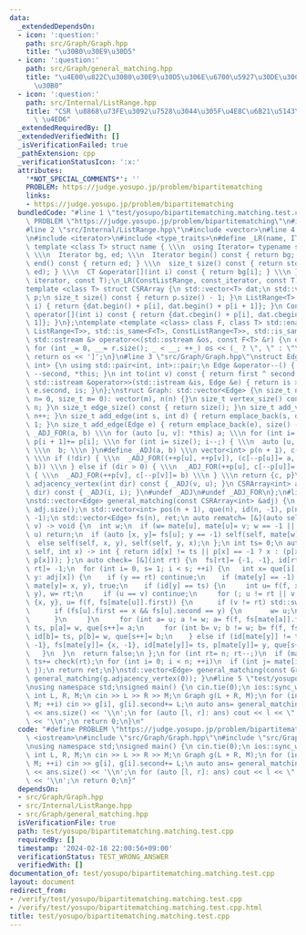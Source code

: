 ```yaml
---
data:
  _extendedDependsOn:
  - icon: ':question:'
    path: src/Graph/Graph.hpp
    title: "\u30B0\u30E9\u30D5"
  - icon: ':question:'
    path: src/Graph/general_matching.hpp
    title: "\u4E00\u822C\u30B0\u30E9\u30D5\u306E\u6700\u5927\u30DE\u30C3\u30C1\u30F3\
      \u30B0"
  - icon: ':question:'
    path: src/Internal/ListRange.hpp
    title: "CSR \u8868\u73FE\u3092\u7528\u3044\u305F\u4E8C\u6B21\u5143\u914D\u5217\
      \ \u4ED6"
  _extendedRequiredBy: []
  _extendedVerifiedWith: []
  _isVerificationFailed: true
  _pathExtension: cpp
  _verificationStatusIcon: ':x:'
  attributes:
    '*NOT_SPECIAL_COMMENTS*': ''
    PROBLEM: https://judge.yosupo.jp/problem/bipartitematching
    links:
    - https://judge.yosupo.jp/problem/bipartitematching
  bundledCode: "#line 1 \"test/yosupo/bipartitematching.matching.test.cpp\"\n#define\
    \ PROBLEM \"https://judge.yosupo.jp/problem/bipartitematching\"\n#include <iostream>\n\
    #line 2 \"src/Internal/ListRange.hpp\"\n#include <vector>\n#line 4 \"src/Internal/ListRange.hpp\"\
    \n#include <iterator>\n#include <type_traits>\n#define _LR(name, IT, CT) \\\n\
    \ template <class T> struct name { \\\n  using Iterator= typename std::vector<T>::IT;\
    \ \\\n  Iterator bg, ed; \\\n  Iterator begin() const { return bg; } \\\n  Iterator\
    \ end() const { return ed; } \\\n  size_t size() const { return std::distance(bg,\
    \ ed); } \\\n  CT &operator[](int i) const { return bg[i]; } \\\n }\n_LR(ListRange,\
    \ iterator, const T);\n_LR(ConstListRange, const_iterator, const T);\n#undef _LR\n\
    template <class T> struct CSRArray {\n std::vector<T> dat;\n std::vector<int>\
    \ p;\n size_t size() const { return p.size() - 1; }\n ListRange<T> operator[](int\
    \ i) { return {dat.begin() + p[i], dat.begin() + p[i + 1]}; }\n ConstListRange<T>\
    \ operator[](int i) const { return {dat.cbegin() + p[i], dat.cbegin() + p[i +\
    \ 1]}; }\n};\ntemplate <template <class> class F, class T> std::enable_if_t<std::disjunction_v<std::is_same<F<T>,\
    \ ListRange<T>>, std::is_same<F<T>, ConstListRange<T>>, std::is_same<F<T>, CSRArray<T>>>,\
    \ std::ostream &> operator<<(std::ostream &os, const F<T> &r) {\n os << '[';\n\
    \ for (int _= 0, __= r.size(); _ < __; ++_) os << (_ ? \", \" : \"\") << r[_];\n\
    \ return os << ']';\n}\n#line 3 \"src/Graph/Graph.hpp\"\nstruct Edge: std::pair<int,\
    \ int> {\n using std::pair<int, int>::pair;\n Edge &operator--() { return --first,\
    \ --second, *this; }\n int to(int v) const { return first ^ second ^ v; }\n friend\
    \ std::istream &operator>>(std::istream &is, Edge &e) { return is >> e.first >>\
    \ e.second, is; }\n};\nstruct Graph: std::vector<Edge> {\n size_t n;\n Graph(size_t\
    \ n= 0, size_t m= 0): vector(m), n(n) {}\n size_t vertex_size() const { return\
    \ n; }\n size_t edge_size() const { return size(); }\n size_t add_vertex() { return\
    \ n++; }\n size_t add_edge(int s, int d) { return emplace_back(s, d), size() -\
    \ 1; }\n size_t add_edge(Edge e) { return emplace_back(e), size() - 1; }\n#define\
    \ _ADJ_FOR(a, b) \\\n for (auto [u, v]: *this) a; \\\n for (int i= 0; i < n; ++i)\
    \ p[i + 1]+= p[i]; \\\n for (int i= size(); i--;) { \\\n  auto [u, v]= (*this)[i];\
    \ \\\n  b; \\\n }\n#define _ADJ(a, b) \\\n vector<int> p(n + 1), c(size() << !dir);\
    \ \\\n if (!dir) { \\\n  _ADJ_FOR((++p[u], ++p[v]), (c[--p[u]]= a, c[--p[v]]=\
    \ b)) \\\n } else if (dir > 0) { \\\n  _ADJ_FOR(++p[u], c[--p[u]]= a) \\\n } else\
    \ { \\\n  _ADJ_FOR(++p[v], c[--p[v]]= b) \\\n } \\\n return {c, p}\n CSRArray<int>\
    \ adjacency_vertex(int dir) const { _ADJ(v, u); }\n CSRArray<int> adjacency_edge(int\
    \ dir) const { _ADJ(i, i); }\n#undef _ADJ\n#undef _ADJ_FOR\n};\n#line 3 \"src/Graph/general_matching.hpp\"\
    \nstd::vector<Edge> general_matching(const CSRArray<int> &adj) {\n const int n=\
    \ adj.size();\n std::vector<int> pos(n + 1), que(n), id(n, -1), p(n), mate(n,\
    \ -1);\n std::vector<Edge> fs(n), ret;\n auto rematch= [&](auto self, int u, int\
    \ v) -> void {\n  int w;\n  if (w= mate[u], mate[u]= v; w == -1 || mate[w] !=\
    \ u) return;\n  if (auto [x, y]= fs[u]; y == -1) self(self, mate[w]= x, w);\n\
    \  else self(self, x, y), self(self, y, x);\n };\n int ts= 0;\n auto f= [&](auto\
    \ self, int x) -> int { return id[x] != ts || p[x] == -1 ? x : (p[x]= self(self,\
    \ p[x])); };\n auto check= [&](int rt) {\n  fs[rt]= {-1, -1}, id[rt]= ts, p[que[0]=\
    \ rt]= -1;\n  for (int i= 0, s= 1; i < s; ++i) {\n   int x= que[i];\n   for (int\
    \ y: adj[x]) {\n    if (y == rt) continue;\n    if (mate[y] == -1) return rematch(rematch,\
    \ mate[y]= x, y), true;\n    if (id[y] == ts) {\n     int u= f(f, x), v= f(f,\
    \ y), w= rt;\n     if (u == v) continue;\n     for (; u != rt || v != rt; fs[u]=\
    \ {x, y}, u= f(f, fs[mate[u]].first)) {\n      if (v != rt) std::swap(u, v);\n\
    \      if (fs[u].first == x && fs[u].second == y) {\n       w= u;\n       break;\n\
    \      }\n     }\n     for (int a= u; a != w; a= f(f, fs[mate[a]].first)) id[a]=\
    \ ts, p[a]= w, que[s++]= a;\n     for (int b= v; b != w; b= f(f, fs[mate[b]].first))\
    \ id[b]= ts, p[b]= w, que[s++]= b;\n    } else if (id[mate[y]] != ts) fs[y]= {-1,\
    \ -1}, fs[mate[y]]= {x, -1}, id[mate[y]]= ts, p[mate[y]]= y, que[s++]= mate[y];\n\
    \   }\n  }\n  return false;\n };\n for (int rt= n; rt--;)\n  if (mate[rt] == -1)\
    \ ts+= check(rt);\n for (int i= 0; i < n; ++i)\n  if (int j= mate[i]; i < j) ret.emplace_back(i,\
    \ j);\n return ret;\n}\nstd::vector<Edge> general_matching(const Graph &g) { return\
    \ general_matching(g.adjacency_vertex(0)); }\n#line 5 \"test/yosupo/bipartitematching.matching.test.cpp\"\
    \nusing namespace std;\nsigned main() {\n cin.tie(0);\n ios::sync_with_stdio(0);\n\
    \ int L, R, M;\n cin >> L >> R >> M;\n Graph g(L + R, M);\n for (int i= 0; i <\
    \ M; ++i) cin >> g[i], g[i].second+= L;\n auto ans= general_matching(g);\n cout\
    \ << ans.size() << '\\n';\n for (auto [l, r]: ans) cout << l << \" \" << r - L\
    \ << '\\n';\n return 0;\n}\n"
  code: "#define PROBLEM \"https://judge.yosupo.jp/problem/bipartitematching\"\n#include\
    \ <iostream>\n#include \"src/Graph/Graph.hpp\"\n#include \"src/Graph/general_matching.hpp\"\
    \nusing namespace std;\nsigned main() {\n cin.tie(0);\n ios::sync_with_stdio(0);\n\
    \ int L, R, M;\n cin >> L >> R >> M;\n Graph g(L + R, M);\n for (int i= 0; i <\
    \ M; ++i) cin >> g[i], g[i].second+= L;\n auto ans= general_matching(g);\n cout\
    \ << ans.size() << '\\n';\n for (auto [l, r]: ans) cout << l << \" \" << r - L\
    \ << '\\n';\n return 0;\n}"
  dependsOn:
  - src/Graph/Graph.hpp
  - src/Internal/ListRange.hpp
  - src/Graph/general_matching.hpp
  isVerificationFile: true
  path: test/yosupo/bipartitematching.matching.test.cpp
  requiredBy: []
  timestamp: '2024-02-18 22:00:56+09:00'
  verificationStatus: TEST_WRONG_ANSWER
  verifiedWith: []
documentation_of: test/yosupo/bipartitematching.matching.test.cpp
layout: document
redirect_from:
- /verify/test/yosupo/bipartitematching.matching.test.cpp
- /verify/test/yosupo/bipartitematching.matching.test.cpp.html
title: test/yosupo/bipartitematching.matching.test.cpp
---
```

